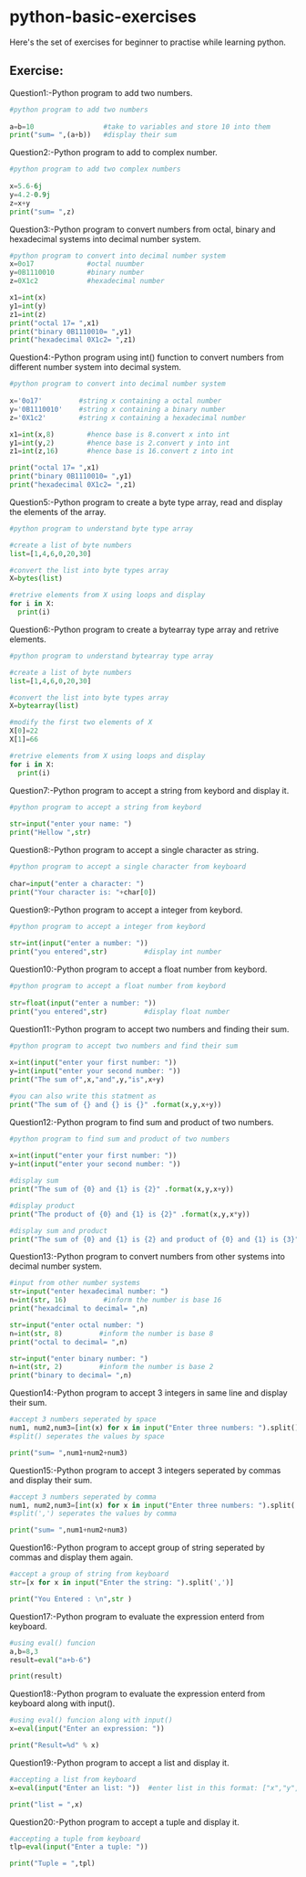 # python-basic-exercises

Here's the set of exercises for beginner to practise while learning python.

## **Exercise**:

Question1:-Python program to add two numbers.
 ```python
#python program to add two numbers
    
a=b=10                 #take to variables and store 10 into them
print("sum= ",(a+b))   #display their sum
```

Question2:-Python program to add to complex number.

 ```python
#python program to add two complex numbers
    
x=5.6-6j 
y=4.2-0.9j
z=x+y
print("sum= ",z)   
```

Question3:-Python program to convert numbers from octal, binary and hexadecimal systems into decimal number system.

 ```python
#python program to convert into decimal number system
x=0o17             #octal nuumber
y=0B1110010        #binary number
z=0X1c2            #hexadecimal number

x1=int(x)
y1=int(y)
z1=int(z)
print("octal 17= ",x1)
print("binary 0B1110010= ",y1)
print("hexadecimal 0X1c2= ",z1)
```

Question4:-Python program using int() function to convert numbers from different number system into decimal system.

 ```python
#python program to convert into decimal number system
    
x='0o17'         #string x containing a octal number
y='0B1110010'    #string x containing a binary number
z='0X1c2'        #string x containing a hexadecimal number

x1=int(x,8)        #hence base is 8.convert x into int
y1=int(y,2)        #hence base is 2.convert y into int
z1=int(z,16)       #hence base is 16.convert z into int

print("octal 17= ",x1)
print("binary 0B1110010= ",y1)
print("hexadecimal 0X1c2= ",z1)
```

Question5:-Python program to create a byte type array, read and display the elements of the array.

 ```python
#python program to understand byte type array

#create a list of byte numbers
list=[1,4,6,0,20,30]

#convert the list into byte types array
X=bytes(list)

#retrive elements from X using loops and display
for i in X:
   print(i)
```

Question6:-Python program to create a bytearray type array and retrive elements.

 ```python
#python program to understand bytearray type array

#create a list of byte numbers
list=[1,4,6,0,20,30]

#convert the list into byte types array
X=bytearray(list)

#modify the first two elements of X
X[0]=22
X[1]=66

#retrive elements from X using loops and display
for i in X:
   print(i)    
```

Question7:-Python program to accept a string from keybord and display it.

 ```python
#python program to accept a string from keybord
    
str=input("enter your name: ")
print("Hellow ",str)
```

Question8:-Python program to accept a single character as string.

 ```python
#python program to accept a single character from keyboard
    
char=input("enter a character: ")
print("Your character is: "+char[0])
```

Question9:-Python program to accept a integer from keybord.

 ```python
#python program to accept a integer from keybord
    
str=int(input("enter a number: "))
print("you entered",str)         #display int number
```

Question10:-Python program to accept a float number from keybord.

 ```python
#python program to accept a float number from keybord
    
str=float(input("enter a number: "))
print("you entered",str)         #display float number
```
Question11:-Python program to accept two numbers and finding their sum.

 ```python
#python program to accept two numbers and find their sum
    
x=int(input("enter your first number: "))
y=int(input("enter your second number: "))
print("The sum of",x,"and",y,"is",x+y)

#you can also write this statment as
print("The sum of {} and {} is {}" .format(x,y,x+y))
```

Question12:-Python program to find sum and product of two numbers.

 ```python
#python program to find sum and product of two numbers
    
x=int(input("enter your first number: "))
y=int(input("enter your second number: "))

#display sum
print("The sum of {0} and {1} is {2}" .format(x,y,x+y))

#display product
print("The product of {0} and {1} is {2}" .format(x,y,x*y))

#display sum and product
print("The sum of {0} and {1} is {2} and product of {0} and {1} is {3}" .format(x,y,x+y,x*y))
```


Question13:-Python program to convert numbers from other systems into decimal number system.

 ```python
#input from other number systems     
str=input("enter hexadecimal number: ")
n=int(str, 16)         #inform the number is base 16
print("hexadcimal to decimal= ",n)

str=input("enter octal number: ")
n=int(str, 8)         #inform the number is base 8
print("octal to decimal= ",n)

str=input("enter binary number: ")
n=int(str, 2)         #inform the number is base 2
print("binary to decimal= ",n)
```

Question14:-Python program to accept 3 integers in same line and display their sum.

```python
#accept 3 numbers seperated by space
num1, num2,num3=[int(x) for x in input("Enter three numbers: ").split()]
#split() seperates the values by space

print("sum= ",num1+num2+num3)
```


Question15:-Python program to accept 3 integers seperated by commas and display their sum.

```python
#accept 3 numbers seperated by comma
num1, num2,num3=[int(x) for x in input("Enter three numbers: ").split(',')]
#split(',') seperates the values by comma

print("sum= ",num1+num2+num3)
```


Question16:-Python program to accept group of string seperated by commas and display them again.

```python
#accept a group of string from keyboard
str=[x for x in input("Enter the string: ").split(',')]

print("You Entered : \n",str )
```



Question17:-Python program to evaluate the expression enterd from keyboard.

```python
#using eval() funcion
a,b=8,3
result=eval("a+b-6")

print(result)
```


Question18:-Python program to evaluate the expression enterd from keyboard along with input().

```python
#using eval() funcion along with input()
x=eval(input("Enter an expression: "))

print("Result=%d" % x)
```


Question19:-Python program to accept a list and display it.

```python
#accepting a list from keyboard
x=eval(input("Enter an list: "))  #enter list in this format: ["x","y","z"]

print("list = ",x)
```

Question20:-Python program to accept a tuple and display it.

```python
#accepting a tuple from keyboard
tlp=eval(input("Enter a tuple: "))  

print("Tuple = ",tpl)
```
